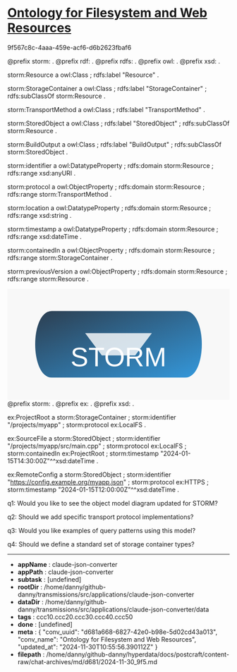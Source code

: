 # [Ontology for Filesystem and Web Resources](https://claude.ai/chat/d681a668-6827-42e0-b98e-5d02cd43a013)

9f567c8c-4aaa-459e-acf6-d6b2623fbaf6

 

<antArtifact identifier="storm-ontology" type="application/vnd.ant.code" language="turtle" title="STORM Ontology">
@prefix storm: <http://purl.org/stuff/storm/> .
@prefix rdf: <http://www.w3.org/1999/02/22-rdf-syntax-ns#> .
@prefix rdfs: <http://www.w3.org/2000/01/rdf-schema#> .
@prefix owl: <http://www.w3.org/2002/07/owl#> .
@prefix xsd: <http://www.w3.org/2001/XMLSchema#> .

storm:Resource a owl:Class ;
    rdfs:label "Resource" .

storm:StorageContainer a owl:Class ;
    rdfs:label "StorageContainer" ;
    rdfs:subClassOf storm:Resource .

storm:TransportMethod a owl:Class ;
    rdfs:label "TransportMethod" .

storm:StoredObject a owl:Class ;
    rdfs:label "StoredObject" ;
    rdfs:subClassOf storm:Resource .

storm:BuildOutput a owl:Class ;
    rdfs:label "BuildOutput" ;
    rdfs:subClassOf storm:StoredObject .

storm:identifier a owl:DatatypeProperty ;
    rdfs:domain storm:Resource ;
    rdfs:range xsd:anyURI .

storm:protocol a owl:ObjectProperty ;
    rdfs:domain storm:Resource ;
    rdfs:range storm:TransportMethod .

storm:location a owl:DatatypeProperty ;
    rdfs:domain storm:Resource ;
    rdfs:range xsd:string .

storm:timestamp a owl:DatatypeProperty ;
    rdfs:domain storm:Resource ;
    rdfs:range xsd:dateTime .

storm:containedIn a owl:ObjectProperty ;
    rdfs:domain storm:Resource ;
    rdfs:range storm:StorageContainer .

storm:previousVersion a owl:ObjectProperty ;
    rdfs:domain storm:Resource ;
    rdfs:range storm:Resource .
</antArtifact>

<antArtifact identifier="storm-logo" type="image/svg+xml" title="STORM Logo">
<svg viewBox="0 0 200 100">
  <defs>
    <linearGradient id="stormGrad" x1="0%" y1="0%" x2="100%" y2="100%">
      <stop offset="0%" style="stop-color:#2C3E50"/>
      <stop offset="100%" style="stop-color:#3498DB"/>
    </linearGradient>
  </defs>
  <rect x="0" y="0" width="200" height="100" fill="#F8F8F8"/>
  <path d="M40,20 L160,20 C180,20 180,80 160,80 L40,80 C20,80 20,20 40,20" 
        fill="url(#stormGrad)"/>
  <path d="M70,40 L130,40 L115,60 L85,60 Z" fill="white" opacity="0.8"/>
  <text x="100" y="70" fill="white" font-family="Arial" font-size="24" 
        text-anchor="middle">STORM</text>
</svg>
</antArtifact>

<antArtifact identifier="storm-example" type="application/vnd.ant.code" language="turtle" title="STORM Instance Example">
@prefix storm: <http://purl.org/stuff/storm/> .
@prefix ex: <http://example.org/> .
@prefix xsd: <http://www.w3.org/2001/XMLSchema#> .

ex:ProjectRoot a storm:StorageContainer ;
    storm:identifier "/projects/myapp" ;
    storm:protocol ex:LocalFS .

ex:SourceFile a storm:StoredObject ;
    storm:identifier "/projects/myapp/src/main.cpp" ;
    storm:protocol ex:LocalFS ;
    storm:containedIn ex:ProjectRoot ;
    storm:timestamp "2024-01-15T14:30:00Z"^^xsd:dateTime .

ex:RemoteConfig a storm:StoredObject ;
    storm:identifier "https://config.example.org/myapp.json" ;
    storm:protocol ex:HTTPS ;
    storm:timestamp "2024-01-15T12:00:00Z"^^xsd:dateTime .
</antArtifact>

q1: Would you like to see the object model diagram updated for STORM?

q2: Should we add specific transport protocol implementations?

q3: Would you like examples of query patterns using this model?

q4: Should we define a standard set of storage container types?

---

* **appName** : claude-json-converter
* **appPath** : claude-json-converter
* **subtask** : [undefined]
* **rootDir** : /home/danny/github-danny/transmissions/src/applications/claude-json-converter
* **dataDir** : /home/danny/github-danny/transmissions/src/applications/claude-json-converter/data
* **tags** : ccc10.ccc20.ccc30.ccc40.ccc50
* **done** : [undefined]
* **meta** : {
  "conv_uuid": "d681a668-6827-42e0-b98e-5d02cd43a013",
  "conv_name": "Ontology for Filesystem and Web Resources",
  "updated_at": "2024-11-30T10:55:56.390112Z"
}
* **filepath** : /home/danny/github-danny/hyperdata/docs/postcraft/content-raw/chat-archives/md/d681/2024-11-30_9f5.md